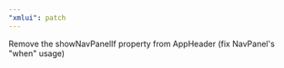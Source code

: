 ```yaml
---
"xmlui": patch
---
```


Remove the showNavPanelIf property from AppHeader (fix NavPanel's "when" usage)
